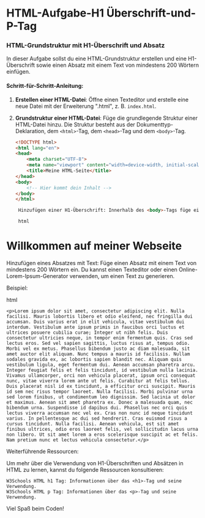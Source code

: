 # HTML-Aufgabe-H1 Überschrift-und-P-Tag

### HTML-Grundstruktur mit H1-Überschrift und Absatz

In dieser Aufgabe sollst du eine HTML-Grundstruktur erstellen und eine H1-Überschrift sowie einen Absatz mit einem Text von mindestens 200 Wörtern einfügen.

#### Schritt-für-Schritt-Anleitung:

1. **Erstellen einer HTML-Datei**: Öffne einen Texteditor und erstelle eine neue Datei mit der Erweiterung ".html", z. B. `index.html`.

2. **Grundstruktur einer HTML-Datei**: Füge die grundlegende Struktur einer HTML-Datei hinzu. Die Struktur besteht aus der Dokumenttyp-Deklaration, dem `<html>`-Tag, dem `<head>`-Tag und dem `<body>`-Tag.

   ```html
   <!DOCTYPE html>
   <html lang="en">
   <head>
       <meta charset="UTF-8">
       <meta name="viewport" content="width=device-width, initial-scale=1.0">
       <title>Meine HTML-Seite</title>
   </head>
   <body>
       <!-- Hier kommt dein Inhalt -->
   </body>
   </html>

    Hinzufügen einer H1-Überschrift: Innerhalb des <body>-Tags füge eine H1-Überschrift hinzu, indem du das <h1>-Tag verwendest.

    html

<h1>Willkommen auf meiner Webseite</h1>

Hinzufügen eines Absatzes mit Text: Füge einen Absatz mit einem Text von mindestens 200 Wörtern ein. Du kannst einen Texteditor oder einen Online-Lorem-Ipsum-Generator verwenden, um einen Text zu generieren.

Beispiel:

html

    <p>Lorem ipsum dolor sit amet, consectetur adipiscing elit. Nulla facilisi. Mauris lobortis libero et odio eleifend, nec fringilla dui accumsan. Duis varius erat in elit vehicula, vitae vestibulum dui interdum. Vestibulum ante ipsum primis in faucibus orci luctus et ultrices posuere cubilia curae; Integer ut nibh felis. Duis consectetur ultricies neque, in tempor enim fermentum quis. Cras sed lectus eros. Sed vel sapien sagittis, luctus risus at, tempus odio. Morbi vel ex metus. Phasellus bibendum justo ac diam malesuada, sit amet auctor elit aliquam. Nunc tempus a mauris id facilisis. Nullam sodales gravida ex, ac lobortis sapien blandit nec. Aliquam quis vestibulum ligula, eget fermentum dui. Aenean accumsan pharetra arcu. Integer feugiat felis et felis tincidunt, id vestibulum nulla lacinia. Vivamus ullamcorper, orci non vehicula placerat, ipsum orci consequat nunc, vitae viverra lorem ante ut felis. Curabitur at felis tellus. Duis placerat nisl id ex tincidunt, a efficitur orci suscipit. Mauris id sem nec risus tempor laoreet. Nulla facilisi. Morbi pulvinar urna sed lorem finibus, ut condimentum leo dignissim. Sed lacinia ut dolor et maximus. Aenean sit amet pharetra ex. Donec a malesuada quam, nec bibendum urna. Suspendisse id dapibus dui. Phasellus nec orci quis lectus viverra accumsan nec vel ex. Cras non nunc id neque tincidunt varius. In pellentesque ac dui sed hendrerit. Cras euismod risus a cursus tincidunt. Nulla facilisi. Aenean vehicula, est sit amet finibus ultrices, odio eros laoreet felis, vel sollicitudin lacus urna non libero. Ut sit amet lorem a eros scelerisque suscipit ac et felis. Nam pretium nunc et lectus vehicula consectetur.</p>

Weiterführende Ressourcen:

Um mehr über die Verwendung von H1-Überschriften und Absätzen in HTML zu lernen, kannst du folgende Ressourcen konsultieren:

    W3Schools HTML h1 Tag: Informationen über das <h1>-Tag und seine Verwendung.
    W3Schools HTML p Tag: Informationen über das <p>-Tag und seine Verwendung.
 Viel Spaß beim Coden!
